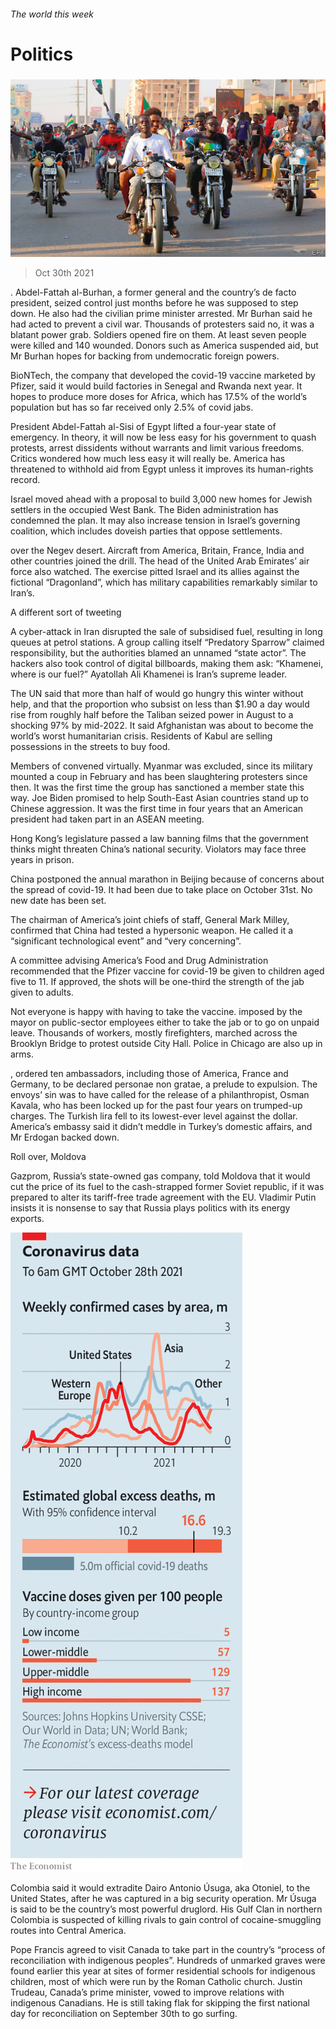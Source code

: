 ###### The world this week

# Politics 

#####  

![image](images/20211030_WWP003_0.jpg) 

> Oct 30th 2021 

. Abdel-Fattah al-Burhan, a former general and the country’s de facto president, seized control just months before he was supposed to step down. He also had the civilian prime minister arrested. Mr Burhan said he had acted to prevent a civil war. Thousands of protesters said no, it was a blatant power grab. Soldiers opened fire on them. At least seven people were killed and 140 wounded. Donors such as America suspended aid, but Mr Burhan hopes for backing from undemocratic foreign powers.

BioNTech, the company that developed the covid-19 vaccine marketed by Pfizer, said it would build factories in Senegal and Rwanda next year. It hopes to produce more doses for Africa, which has 17.5% of the world’s population but has so far received only 2.5% of covid jabs.


President Abdel-Fattah al-Sisi of Egypt lifted a four-year state of emergency. In theory, it will now be less easy for his government to quash protests, arrest dissidents without warrants and limit various freedoms. Critics wondered how much less easy it will really be. America has threatened to withhold aid from Egypt unless it improves its human-rights record.

Israel moved ahead with a proposal to build 3,000 new homes for Jewish settlers in the occupied West Bank. The Biden administration has condemned the plan. It may also increase tension in Israel’s governing coalition, which includes doveish parties that oppose settlements.

 over the Negev desert. Aircraft from America, Britain, France, India and other countries joined the drill. The head of the United Arab Emirates’ air force also watched. The exercise pitted Israel and its allies against the fictional “Dragonland”, which has military capabilities remarkably similar to Iran’s.

A different sort of tweeting

A cyber-attack in Iran disrupted the sale of subsidised fuel, resulting in long queues at petrol stations. A group calling itself “Predatory Sparrow” claimed responsibility, but the authorities blamed an unnamed “state actor”. The hackers also took control of digital billboards, making them ask: “Khamenei, where is our fuel?” Ayatollah Ali Khamenei is Iran’s supreme leader.

The UN said that more than half of  would go hungry this winter without help, and that the proportion who subsist on less than $1.90 a day would rise from roughly half before the Taliban seized power in August to a shocking 97% by mid-2022. It said Afghanistan was about to become the world’s worst humanitarian crisis. Residents of Kabul are selling possessions in the streets to buy food.

Members of  convened virtually. Myanmar was excluded, since its military mounted a coup in February and has been slaughtering protesters since then. It was the first time the group has sanctioned a member state this way. Joe Biden promised to help South-East Asian countries stand up to Chinese aggression. It was the first time in four years that an American president had taken part in an ASEAN meeting.

Hong Kong’s legislature passed a law banning films that the government thinks might threaten China’s national security. Violators may face three years in prison.

China postponed the annual marathon in Beijing because of concerns about the spread of covid-19. It had been due to take place on October 31st. No new date has been set.

The chairman of America’s joint chiefs of staff, General Mark Milley, confirmed that China had tested a hypersonic weapon. He called it a “significant technological event” and “very concerning”.

A committee advising America’s Food and Drug Administration recommended that the Pfizer vaccine for covid-19 be given to children aged five to 11. If approved, the shots will be one-third the strength of the jab given to adults.

Not everyone is happy with having to take the vaccine.  imposed by the mayor on public-sector employees either to take the jab or to go on unpaid leave. Thousands of workers, mostly firefighters, marched across the Brooklyn Bridge to protest outside City Hall. Police in Chicago are also up in arms.

, ordered ten ambassadors, including those of America, France and Germany, to be declared personae non gratae, a prelude to expulsion. The envoys’ sin was to have called for the release of a philanthropist, Osman Kavala, who has been locked up for the past four years on trumped-up charges. The Turkish lira fell to its lowest-ever level against the dollar. America’s embassy said it didn’t meddle in Turkey’s domestic affairs, and Mr Erdogan backed down.

Roll over, Moldova

Gazprom, Russia’s state-owned gas company, told Moldova that it would cut the price of its fuel to the cash-strapped former Soviet republic, if it was prepared to alter its tariff-free trade agreement with the EU. Vladimir Putin insists it is nonsense to say that Russia plays politics with its energy exports.

![image](images/20211030_WWC083.png) 


Colombia said it would extradite Dairo Antonio Úsuga, aka Otoniel, to the United States, after he was captured in a big security operation. Mr Úsuga is said to be the country’s most powerful druglord. His Gulf Clan in northern Colombia is suspected of killing rivals to gain control of cocaine-smuggling routes into Central America.

Pope Francis agreed to visit Canada to take part in the country’s “process of reconciliation with indigenous peoples”. Hundreds of unmarked graves were found earlier this year at sites of former residential schools for indigenous children, most of which were run by the Roman Catholic church. Justin Trudeau, Canada’s prime minister, vowed to improve relations with indigenous Canadians. He is still taking flak for skipping the first national day for reconciliation on September 30th to go surfing.

